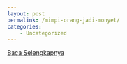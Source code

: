 ```yaml
---
layout: post
permalink: /mimpi-orang-jadi-monyet/
categories:
    - Uncategorized
---
```


[Baca Selengkapnya](/10)